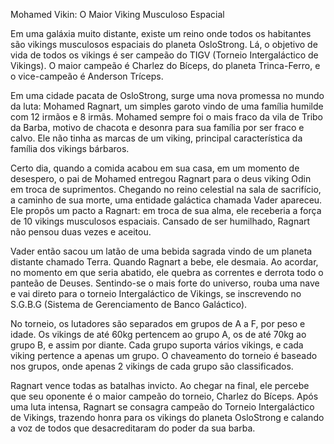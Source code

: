 Mohamed Vikin: O Maior Viking Musculoso Espacial


Em uma galáxia muito distante, existe um reino onde todos os habitantes são vikings musculosos espaciais do planeta OsloStrong. Lá, o objetivo de vida de todos os vikings é ser campeão do TIGV (Torneio Intergaláctico de Vikings). O maior campeão é Charlez do Bíceps, do planeta Trinca-Ferro, e o vice-campeão é Anderson Tríceps.

Em uma cidade pacata de OsloStrong, surge uma nova promessa no mundo da luta: Mohamed Ragnart, um simples garoto vindo de uma família humilde com 12 irmãos e 8 irmãs. Mohamed sempre foi o mais fraco da vila de Tribo da Barba, motivo de chacota e desonra para sua família por ser fraco e calvo. Ele não tinha as marcas de um viking, principal característica da família dos vikings bárbaros.

Certo dia, quando a comida acabou em sua casa, em um momento de desespero, o pai de Mohamed entregou Ragnart para o deus viking Odin em troca de suprimentos. Chegando no reino celestial na sala de sacrifício, a caminho de sua morte, uma entidade galáctica chamada Vader apareceu. Ele propôs um pacto a Ragnart: em troca de sua alma, ele receberia a força de 10 vikings musculosos espaciais. Cansado de ser humilhado, Ragnart não pensou duas vezes e aceitou.

Vader então sacou um latão de uma bebida sagrada vindo de um planeta distante chamado Terra. Quando Ragnart a bebe, ele desmaia. Ao acordar, no momento em que seria abatido, ele quebra as correntes e derrota todo o panteão de Deuses. Sentindo-se o mais forte do universo, rouba uma nave e vai direto para o torneio Intergaláctico de Vikings, se inscrevendo no S.G.B.G (Sistema de Gerenciamento de Banco Galáctico).

No torneio, os lutadores são separados em grupos de A a F, por peso e idade. Os vikings de até 60kg pertencem ao grupo A, os de até 70kg ao grupo B, e assim por diante. Cada grupo suporta vários vikings, e cada viking pertence a apenas um grupo. O chaveamento do torneio é baseado nos grupos, onde apenas 2 vikings de cada grupo são classificados.

Ragnart vence todas as batalhas invicto. Ao chegar na final, ele percebe que seu oponente é o maior campeão do torneio, Charlez do Bíceps. Após uma luta intensa, Ragnart se consagra campeão do Torneio Intergaláctico de Vikings, trazendo honra para os vikings do planeta OsloStrong e calando a voz de todos que desacreditaram do poder da sua barba.